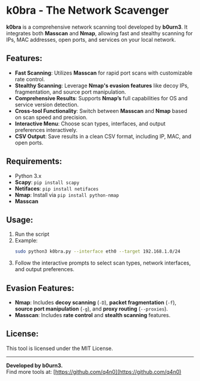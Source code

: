 # k0bra - The Network Scavenger

**k0bra** is a comprehensive network scanning tool developed by **b0urn3**. It integrates both **Masscan** and **Nmap**, allowing fast and stealthy scanning for IPs, MAC addresses, open ports, and services on your local network.

## Features:
- **Fast Scanning**: Utilizes **Masscan** for rapid port scans with customizable rate control.
- **Stealthy Scanning**: Leverage **Nmap's evasion features** like decoy IPs, fragmentation, and source port manipulation.
- **Comprehensive Results**: Supports **Nmap’s** full capabilities for OS and service version detection.
- **Cross-tool Functionality**: Switch between **Masscan** and **Nmap** based on scan speed and precision.
- **Interactive Menu**: Choose scan types, interfaces, and output preferences interactively.
- **CSV Output**: Save results in a clean CSV format, including IP, MAC, and open ports.

## Requirements:
- Python 3.x
- **Scapy**: `pip install scapy`
- **Netifaces**: `pip install netifaces`
- **Nmap**: Install via `pip install python-nmap `
- **Masscan**

## Usage:
1. Run the script
2. Example:
    ```bash
    sudo python3 k0bra.py --interface eth0 --target 192.168.1.0/24 

    ```
3. Follow the interactive prompts to select scan types, network interfaces, and output preferences.

## Evasion Features:
- **Nmap**: Includes **decoy scanning** (`-D`), **packet fragmentation** (`-f`), **source port manipulation** (`-g`), and **proxy routing** (`--proxies`).
- **Masscan**: Includes **rate control** and **stealth scanning** features.

## License:
This tool is licensed under the MIT License.

---

**Developed by b0urn3.**  
Find more tools at: [https://github.com/q4n0](https://github.com/q4n0)

